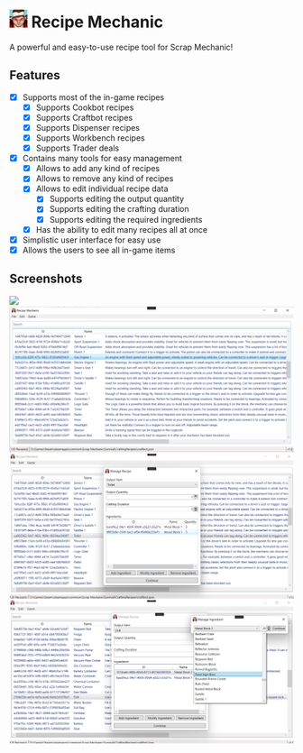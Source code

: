 # <img src="./.github/icon.png" width="32"/> Recipe Mechanic

A powerful and easy-to-use recipe tool for Scrap Mechanic!

## Features

- [X] Supports most of the in-game recipes
  - [X] Supports Cookbot recipes
  - [X] Supports Craftbot recipes
  - [X] Supports Dispenser recipes
  - [X] Supports Workbench recipes
  - [X] Supports Trader deals
- [X] Contains many tools for easy management
  - [X] Allows to add any kind of recipes
  - [X] Allows to remove any kind of recipes
  - [X] Allows to edit individual recipe data
    - [X] Supports editing the output quantity
    - [X] Supports editing the crafting duration
    - [X] Supports editing the required ingredients
  - [X] Has the ability to edit many recipes all at once
- [X] Simplistic user interface for easy use
- [X] Allows the users to see all in-game items

## Screenshots

![](./.github/miscellaneous/preview0.gif)
![](./.github/miscellaneous/preview1.png)
![](./.github/miscellaneous/preview2.png)
![](./.github/miscellaneous/preview3.png)
